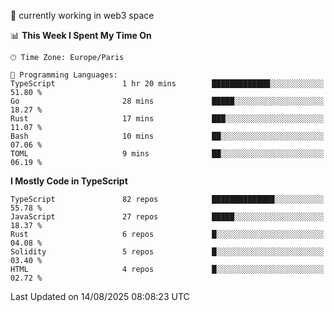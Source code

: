 🔭 currently working in web3 space

<!--START_SECTION:waka-->
📊 **This Week I Spent My Time On** 

```text
🕑︎ Time Zone: Europe/Paris

💬 Programming Languages: 
TypeScript               1 hr 20 mins        █████████████░░░░░░░░░░░░   51.80 % 
Go                       28 mins             █████░░░░░░░░░░░░░░░░░░░░   18.27 % 
Rust                     17 mins             ███░░░░░░░░░░░░░░░░░░░░░░   11.07 % 
Bash                     10 mins             ██░░░░░░░░░░░░░░░░░░░░░░░   07.06 % 
TOML                     9 mins              ██░░░░░░░░░░░░░░░░░░░░░░░   06.19 % 
```

**I Mostly Code in TypeScript** 

```text
TypeScript               82 repos            ██████████████░░░░░░░░░░░   55.78 % 
JavaScript               27 repos            █████░░░░░░░░░░░░░░░░░░░░   18.37 % 
Rust                     6 repos             █░░░░░░░░░░░░░░░░░░░░░░░░   04.08 % 
Solidity                 5 repos             █░░░░░░░░░░░░░░░░░░░░░░░░   03.40 % 
HTML                     4 repos             █░░░░░░░░░░░░░░░░░░░░░░░░   02.72 % 
```




 Last Updated on 14/08/2025 08:08:23 UTC
<!--END_SECTION:waka-->
